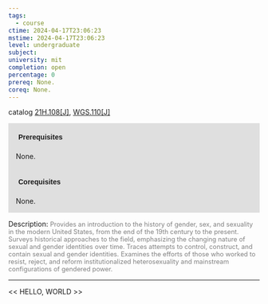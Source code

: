 ```yaml
---
tags:
  - course
ctime: 2024-04-17T23:06:23
mstime: 2024-04-17T23:06:23
level: undergraduate
subject: 
university: mit
completion: open
percentage: 0
prereq: None.
coreq: None.
---
```


catalog [21H.108[J]](http://student.mit.edu/catalog/m21Ha.html#21H.108), [WGS.110[J]](http://student.mit.edu/catalog/mWGSa.html#WGS.110)

<span style="display: block; padding: 15px; background-color: rgb(100, 100, 100, 0.2);"><font id="m_prereq2320_0" style="display: block; font-family: Arial, sans-serif; font-weight: bold; padding: 5px">Prerequisites</font><br><span id="prereq2320_0">None.</span></span>
<span style="display: block; padding: 15px; background-color: rgb(100, 100, 100, 0.2);"><font id="m_coreq2320_0" style="display: block; font-family: Arial, sans-serif; font-weight: bold; padding: 5px">Corequisites</font><br><span id="coreq2320_0">None.</span></span>

<font style="">Description:</font>
<font style="color: grey; font-size: 0.8rem;">Provides an introduction to the history of gender, sex, and sexuality in the modern United States, from the end of the 19th century to the present. Surveys historical approaches to the field, emphasizing the changing nature of sexual and gender identities over time. Traces attempts to control, construct, and contain sexual and gender identities. Examines the efforts of those who worked to resist, reject, and reform institutionalized heterosexuality and mainstream configurations of gendered power.</font>



---

<< HELLO, WORLD >>
